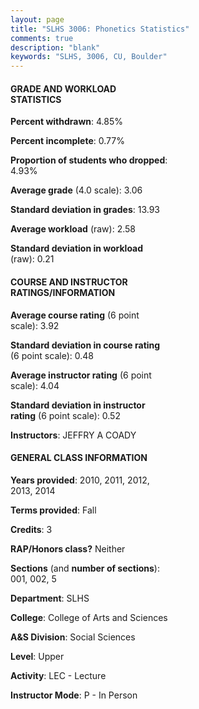 ```yaml
---
layout: page
title: "SLHS 3006: Phonetics Statistics"
comments: true
description: "blank"
keywords: "SLHS, 3006, CU, Boulder"
--- 
```

<head>
<script src="https://ajax.googleapis.com/ajax/libs/jquery/2.1.3/jquery.min.js"></script>
<script src="https://dl.dropboxusercontent.com/s/pc42nxpaw1ea4o9/highcharts.js?dl=0"></script>
<!-- <script src="../assets/js/highcharts.js"></script> -->
<style type="text/css">@font-face {
	font-family: "Bebas Neue";
	src: url(https://www.filehosting.org/file/details/544349/BebasNeue%20Regular.otf) format("opentype");
	}
	h1.Bebas { 
		font-family: "Bebas Neue", Verdana, Tahoma;
	}
</style>
</head>
<body>
	<div id="container" style="float: right; width: 45%; height: 88%; margin-left: 2.5%; margin-right: 2.5%;"></div>
	<script language="JavaScript">
		$(document).ready(function() {
		var chart = {type: 'column'};
		var title = {text: 'Grade Distribution'};
		var xAxis = {categories: ['A','B','C','D','F'],crosshair: true};
		var yAxis = {min: 0,title: {text: 'Percentage'}};
		var tooltip = {headerFormat: '<center><b><span style="font-size:20px">{point.key}</span></b></center>',
		               pointFormat: '<td style="padding:0"><b>{point.y:.1f}%</b></td>',
		               footerFormat: '</table>',shared: true,useHTML: true};
		var plotOptions = {column: {pointPadding: 0.0,borderWidth: 0}};  
		var credits = {enabled: false};var series= [{name: 'Percent',data: [35.24,39.52,22.38,2.86,0.0,]}];
		var json = {};
		json.chart = chart;
		json.title = title;
		json.tooltip = tooltip;
		json.xAxis = xAxis;
		json.yAxis = yAxis;  
		json.series = series;
		json.plotOptions = plotOptions;  
		json.credits = credits;
		$('#container').highcharts(json);
	});
	</script>
</body>
			   
#### GRADE AND WORKLOAD STATISTICS

**Percent withdrawn**: 4.85%

**Percent incomplete**: 0.77%

**Proportion of students who dropped**: 4.93%

**Average grade** (4.0 scale): 3.06

**Standard deviation in grades**: 13.93

**Average workload** (raw): 2.58

**Standard deviation in workload** (raw): 0.21

#### COURSE AND INSTRUCTOR RATINGS/INFORMATION

**Average course rating** (6 point scale): 3.92

**Standard deviation in course rating** (6 point scale): 0.48

**Average instructor rating** (6 point scale): 4.04

**Standard deviation in instructor rating** (6 point scale): 0.52

**Instructors**: JEFFRY A COADY

#### GENERAL CLASS INFORMATION

**Years provided**: 2010, 2011, 2012, 2013, 2014

**Terms provided**: Fall

**Credits**: 3

**RAP/Honors class?** Neither

**Sections** (and **number of sections**): 001, 002, 5

**Department**: SLHS

**College**: College of Arts and Sciences

**A&S Division**: Social Sciences

**Level**: Upper

**Activity**: LEC - Lecture

**Instructor Mode**: P  - In Person